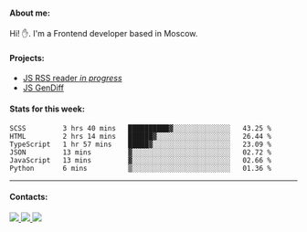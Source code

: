 #### About me:
Hi! ✋.
I'm a Frontend developer based in Moscow.

#### Projects:
- [JS RSS reader *in progress*](https://github.com/GKoil/frontend-project-lvl3)
- [JS GenDiff](https://github.com/GKoil/GenDiff)

#### Stats for this week:
<!--START_SECTION:waka-->

```text
SCSS         3 hrs 40 mins   ██████████▓░░░░░░░░░░░░░░   43.25 %
HTML         2 hrs 14 mins   ██████▓░░░░░░░░░░░░░░░░░░   26.44 %
TypeScript   1 hr 57 mins    █████▓░░░░░░░░░░░░░░░░░░░   23.09 %
JSON         13 mins         ▓░░░░░░░░░░░░░░░░░░░░░░░░   02.72 %
JavaScript   13 mins         ▓░░░░░░░░░░░░░░░░░░░░░░░░   02.66 %
Python       6 mins          ▒░░░░░░░░░░░░░░░░░░░░░░░░   01.36 %
```

<!--END_SECTION:waka-->
---
#### Contacts:

<a target='_blank' title='LinkedIn' href="https://www.linkedin.com/in/gkoil/">
  <img src="https://img.shields.io/badge/LinkedIn-0077B5?style=for-the-badge&logo=linkedin&logoColor=white" />
</a>
<a target='_blank' title='Telegram' href="https://t.me/gkoil">
  <img src="https://img.shields.io/badge/Telegram-2CA5E0?style=for-the-badge&logo=telegram&logoColor=white" />
</a>
<a target='_blank' title='Gmail' href="mailto: gk.grigorev@gmail.com">
  <img src="https://img.shields.io/badge/Gmail-D14836?style=for-the-badge&logo=gmail&logoColor=white" />
</a>

